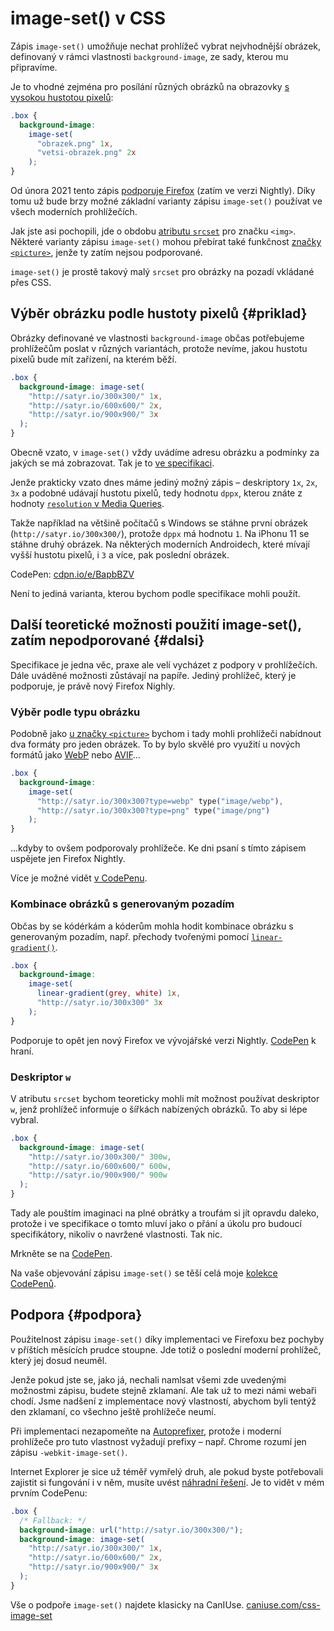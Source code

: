 # image-set() v CSS

Zápis `image-set()` umožňuje nechat prohlížeč vybrat nejvhodnější obrázek, definovaný v rámci vlastnosti `background-image`, ze sady, kterou mu připravíme.

Je to vhodné zejména pro posílání různých obrázků na obrazovky [s vysokou hustotou pixelů](css-pixel.md):

```css
.box {
  background-image: 
    image-set(
      "obrazek.png" 1x,
      "vetsi-obrazek.png" 2x
    );
}
```

Od února 2021 tento zápis [podporuje Firefox](https://hacks.mozilla.org/2021/02/a-fabulous-february-firefox-86/) (zatím ve verzi Nightly). Díky tomu už bude brzy možné základní varianty zápisu `image-set()` používat ve všech moderních prohlížečích.

Jak jste asi pochopili, jde o obdobu [atributu `srcset`](srcset-sizes.md) pro značku `<img>`. Některé varianty zápisu `image-set()` mohou přebírat také funkčnost [značky `<picture>`](picture.md), jenže ty zatím nejsou podporované.

<!-- AdSnippet -->

`image-set()` je prostě takový malý `srcset` pro obrázky na pozadí vkládané přes CSS.

## Výběr obrázku podle hustoty pixelů {#priklad}

Obrázky definované ve vlastnosti `background-image` občas potřebujeme prohlížečům poslat v různých variantách, protože nevíme, jakou hustotu pixelů bude mít zařízení, na kterém běží.

```css
.box {
  background-image: image-set( 
    "http://satyr‎.io/300x300/" 1x,
    "http://satyr‎.io/600x600/" 2x,
    "http://satyr‎.io/900x900/" 3x
  );
} 
```

Obecně vzato, v `image-set()` vždy uvádíme adresu obrázku a podmínky za jakých se má zobrazovat. Tak je to [ve specifikaci](https://drafts.csswg.org/css-images-4/#image-set-notation).

Jenže prakticky vzato dnes máme jediný možný zápis – deskriptory `1x`, `2x`, `3x` a podobné udávají hustotu pixelů, tedy hodnotu `dppx`, kterou znáte z hodnoty [`resolution` v Media Queries](css3-media-queries.md#detekce-retina-displeju).

Takže například na většině počítačů s Windows se stáhne první obrázek (`http://satyr.‎io/300x300/`), protože `dppx` má hodnotu `1`. Na iPhonu 11 se stáhne druhý obrázek. Na některých moderních Androidech, které mívají vyšší hustotu pixelů, i `3` a více, pak poslední obrázek.

CodePen: [cdpn.io/e/BapbBZV](https://codepen.io/machal/pen/BapbBZV?editors=1100)

Není to jediná varianta, kterou bychom podle specifikace mohli použít.

## Další teoretické možnosti použití image-set(), zatím nepodporované {#dalsi}

Specifikace je jedna věc, praxe ale velí vycházet z podpory v prohlížečích. Dále uváděné možnosti zůstávají na papíře. Jediný prohlížeč, který je podporuje, je právě nový Firefox Nighly.

### Výběr podle typu obrázku

Podobně jako [u značky `<picture>`](picture.md) bychom i tady mohli prohlížeči nabídnout dva formáty pro jeden obrázek. To by bylo skvělé pro využití u nových formátů jako [WebP](webp.md) nebo [AVIF](avif.md)…

```css
.box {
  background-image: 
    image-set( 
      "http://satyr‎.io/300x300?type=webp" type("image/webp"),
      "http://satyr‎.io/300x300?type=png" type("image/png")
    );
}
```

…kdyby to ovšem podporovaly prohlížeče. Ke dni psaní s tímto zápisem uspějete jen  Firefox Nightly.

Více je možné vidět [v CodePenu](https://codepen.io/machal/pen/ZELPqNY?editors=1100).

### Kombinace obrázků s generovaným pozadím

Občas by se kódérkám a kóderům mohla hodit kombinace obrázku s generovaným pozadím, např. přechody tvořenými pomocí [`linear-gradient()`](css3-gradients.md).

```css
.box {
  background-image: 
    image-set( 
      linear-gradient(grey, white) 1x,
      "http://satyr‎.io/300x300" 3x 
    );
} 
```

Podporuje to opět jen nový Firefox ve vývojářské verzi Nightly. [CodePen](https://codepen.io/machal/pen/MWJxzYw?editors=1100) k hraní.

### Deskriptor `w`

V atributu `srcset` bychom teoreticky mohli mít možnost používat deskriptor `w`, jenž prohlížeč informuje o šířkách nabízených obrázků. To aby si lépe vybral.

```css
.box {
  background-image: image-set( 
    "http://satyr‎.io/300x300/" 300w,
    "http://satyr‎.io/600x600/" 600w,
    "http://satyr‎.io/900x900/" 900w
  );
} 
```

Tady ale pouštím imaginaci na plné obrátky a troufám si jít opravdu daleko, protože i ve specifikace o tomto mluví jako o přání a úkolu pro budoucí specifikátory, nikoliv o navržené vlastnosti. Tak nic.

Mrkněte se na [CodePen](https://codepen.io/machal/pen/NWdJEqm?editors=1100).

<!-- AdSnippet -->

Na vaše objevování zápisu `image-set()` se těší celá moje [kolekce CodePenů](https://codepen.io/collection/dbydGg).

## Podpora {#podpora}

Použitelnost zápisu `image-set()` díky implementaci ve Firefoxu bez pochyby v příštích měsících prudce stoupne. Jde totiž o poslední moderní prohlížeč, který jej dosud neuměl.

Jenže pokud jste se, jako já, nechali namlsat všemi zde uvedenými možnostmi zápisu, budete stejně zklamaní. Ale tak už to mezi námi webaři chodí. Jsme nadšení z implementace nový vlastností, abychom byli tentýž den zklamaní, co všechno ještě prohlížeče neumí.

Při implementaci nezapomeňte na [Autoprefixer](autoprefixer.md), protože i moderní prohlížeče pro tuto vlastnost vyžadují prefixy – např. Chrome rozumí jen zápisu `-webkit-image-set()`.

Internet Explorer je sice už téměř vymřelý druh, ale pokud byste potřebovali zajistit si fungování i v něm, musíte uvést [náhradní řešení](fallback.md). Je to vidět v mém prvním CodePenu:

```css
.box {
  /* Fallback: */
  background-image: url("http://satyr‎.io/300x300/");
  background-image: image-set( 
    "http://satyr‎.io/300x300/" 1x,
    "http://satyr‎.io/600x600/" 2x,
    "http://satyr‎.io/900x900/" 3x
  );
} 
```

Vše o podpoře `image-set()` najdete klasicky na CanIUse. [caniuse.com/css-image-set](https://caniuse.com/css-image-set)

<!-- AdSnippet -->
